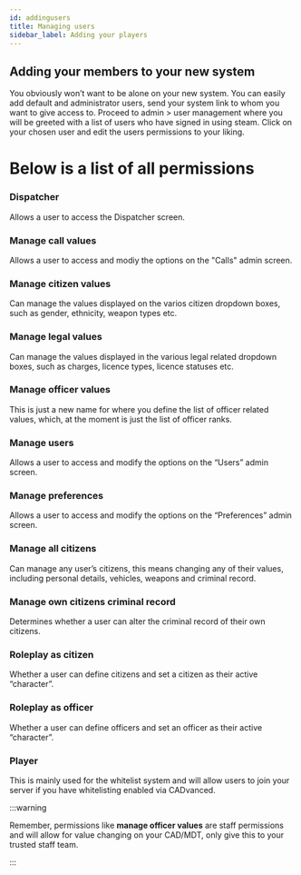 ```yaml
---
id: addingusers
title: Managing users
sidebar_label: Adding your players
---
```



## Adding your members to your new system
You obviously won’t want to be alone on your new system. You can easily add default and administrator users, send your system link to whom you want to give access to. Proceed to admin > user management where you will be greeted with a list of users who have signed in using steam. Click on your chosen user and edit the users permissions to your liking.

# Below is a list of all permissions
                                                                                                                            
### Dispatcher
Allows a user to access the Dispatcher screen.                                                                                                
### Manage call values
Allows a user to access and modiy the options on the "Calls" admin screen.                                                                    
### Manage citizen values                 
Can manage the values displayed on the varios citizen dropdown boxes, such as gender, ethnicity, weapon types etc.                            
### Manage legal values                   
Can manage the values displayed in the various legal related dropdown boxes, such as charges, licence types, licence statuses etc.            
### Manage officer values                 
This is just a new name for where you define the list of officer related values, which, at the moment is just the list of officer ranks.     
### Manage users                          
Allows a user to access and modify the options on the “Users” admin screen.                                                                   
### Manage preferences                    
Allows a user to access and modify the options on the “Preferences” admin screen.                                                             
### Manage all citizens                   
Can manage any user’s citizens, this means changing any of their values, including personal details, vehicles, weapons and criminal record.   
### Manage own citizens criminal record   
Determines whether a user can alter the criminal record of their own citizens.                                                                
### Roleplay as citizen                   
Whether a user can define citizens and set a citizen as their active “character”.                                                             
### Roleplay as officer                   
Whether a user can define officers and set an officer as their active “character”.                                                            
### Player                                
This is mainly used for the whitelist system and will allow users to join your server if you have whitelisting enabled via CADvanced.       

:::warning

Remember, permissions like **manage officer values** are staff permissions and will allow for value changing on your CAD/MDT, only give this to your trusted staff team.

:::
